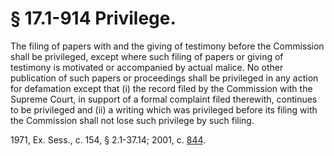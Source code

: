 # § 17.1-914 Privilege.

<p>The filing of papers with and the giving of testimony before the Commission shall be privileged, except where such filing of papers or giving of testimony is motivated or accompanied by actual malice. No other publication of such papers or proceedings shall be privileged in any action for defamation except that (i) the record filed by the Commission with the Supreme Court, in support of a formal complaint filed therewith, continues to be privileged and (ii) a writing which was privileged before its filing with the Commission shall not lose such privilege by such filing.</p><p>1971, Ex. Sess., c. 154, § 2.1-37.14; 2001, c. <a href='http://lis.virginia.gov/cgi-bin/legp604.exe?011+ful+CHAP0844'>844</a>.</p>